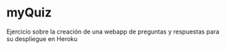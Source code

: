 # myQuiz
Ejercicio sobre la creación de una webapp de preguntas y respuestas para su despliegue en Heroku
